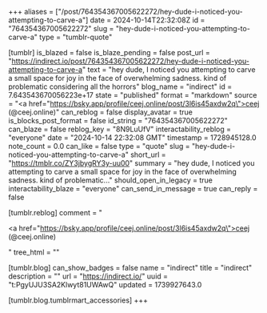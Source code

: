 +++
aliases = ["/post/764354367005622272/hey-dude-i-noticed-you-attempting-to-carve-a"]
date = 2024-10-14T22:32:08Z
id = "764354367005622272"
slug = "hey-dude-i-noticed-you-attempting-to-carve-a"
type = "tumblr-quote"

[tumblr]
is_blazed = false
is_blaze_pending = false
post_url = "https://indirect.io/post/764354367005622272/hey-dude-i-noticed-you-attempting-to-carve-a"
text = "hey dude, I noticed you attempting to carve a small space for joy in the face of overwhelming sadness. kind of problematic considering all the horrors"
blog_name = "indirect"
id = 7.643543670056223e+17
state = "published"
format = "markdown"
source = "<a href=\"https://bsky.app/profile/ceej.online/post/3l6is45axdw2q\">ceej (@ceej.online)</a>"
can_reblog = false
display_avatar = true
is_blocks_post_format = false
id_string = "764354367005622272"
can_blaze = false
reblog_key = "8N9LuUfV"
interactability_reblog = "everyone"
date = "2024-10-14 22:32:08 GMT"
timestamp = 1728945128.0
note_count = 0.0
can_like = false
type = "quote"
slug = "hey-dude-i-noticed-you-attempting-to-carve-a"
short_url = "https://tmblr.co/ZY3jbygRY3y-uu00"
summary = "hey dude, I noticed you attempting to carve a small space for joy in the face of overwhelming sadness. kind of problematic..."
should_open_in_legacy = true
interactability_blaze = "everyone"
can_send_in_message = true
can_reply = false

[tumblr.reblog]
comment = "<p><a href=\"https://bsky.app/profile/ceej.online/post/3l6is45axdw2q\">ceej (@ceej.online)</a></p>"
tree_html = ""

[tumblr.blog]
can_show_badges = false
name = "indirect"
title = "indirect"
description = ""
url = "https://indirect.io/"
uuid = "t:PgyUJU3SA2Klwyt81UWAwQ"
updated = 1739927643.0

[tumblr.blog.tumblrmart_accessories]
+++
